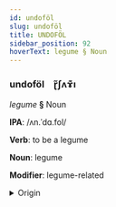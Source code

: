 ```yaml
---
id: undoföl
slug: undoföl
title: UNDOFÖL
sidebar_position: 92
hoverText: legume § Noun
---
```


### undoföl&emsp;<span kind="abugida">ɽ̃ʃʌɤ͊ı</span>

*legume* **§** Noun

**IPA**: /ʌn.ˈdɑ.fol/

**Verb**: to be a legume

**Noun**: legume

**Modifier**: legume-related

<details>
    <summary>Origin</summary>
    Armenian ընդավոր əndavor [əndɑˈvoɾ]<br/>
    <em>Armenian Language Family</em>
</details>